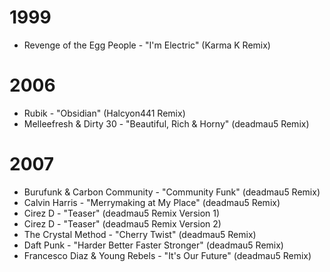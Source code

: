 # 1999

- Revenge of the Egg People - "I'm Electric" (Karma K Remix)

# 2006

- Rubik - "Obsidian" (Halcyon441 Remix)
- Melleefresh & Dirty 30 - "Beautiful, Rich & Horny" (deadmau5 Remix)

# 2007

- Burufunk & Carbon Community - "Community Funk" (deadmau5 Remix)
- Calvin Harris - "Merrymaking at My Place" (deadmau5 Remix)
- Cirez D - "Teaser" (deadmau5 Remix Version 1)
- Cirez D - "Teaser" (deadmau5 Remix Version 2)
- The Crystal Method - "Cherry Twist" (deadmau5 Remix)
- Daft Punk - "Harder Better Faster Stronger" (deadmau5 Remix)
- Francesco Diaz & Young Rebels - "It's Our Future" (deadmau5 Remix)
